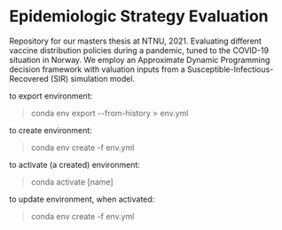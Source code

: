 # Epidemiologic Strategy Evaluation
Repository for our masters thesis at NTNU, 2021. Evaluating different vaccine distribution policies during a pandemic, tuned to the COVID-19 situation in Norway. We employ an Approximate Dynamic Programming decision framework with valuation inputs from a Susceptible-Infectious-Recovered (SIR) simulation model.


to export environment:
>conda env export --from-history > env.yml

to create environment:
>conda env create -f env.yml

to activate (a created) environment:
>conda activate [name]

to update environment, when activated:
>conda env create -f env.yml
